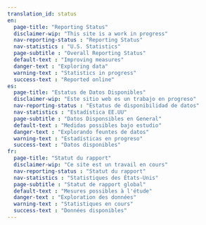 ```yaml
---
translation_id: status
en:
  page-title: "Reporting Status"
  disclaimer-wip: "This site is a work in progress"
  nav-reporting-status : "Reporting Status"
  nav-statistics : "U.S. Statistics"
  page-subtitle : "Overall Reporting Status"
  default-text : "Improving measures"
  danger-text : "Exploring data"
  warning-text : "Statistics in progress"
  success-text : "Reported online"
es:
  page-title: "Estatus de Datos Disponibles"
  disclaimer-wip: "Este sitio web es un trabajo en progreso"
  nav-reporting-status : "Estatus de disponibilidad de datos"
  nav-statistics : "Estadística EE.UU"
  page-subtitle : "Datos Disponsibles en General"
  default-text : "Medidas possibles bajo estudio"
  danger-text : "Explorando feuntes de datos"
  warning-text : "Estadísticas en progreso"
  success-text : "Datos disponibles"
fr:
  page-title: "Statut du rapport"
  disclaimer-wip: "Ce site est un travail en cours"
  nav-reporting-status : "Statut du rapport"
  nav-statistics : "Statistiques des États-Unis"
  page-subtitle : "Statut de rapport global"
  default-text : "Mesures possibles à l'étude"
  danger-text : "Exploration des données"
  warning-text : "Statistiques en cours"
  success-text : "Données disponibles"
---
```

